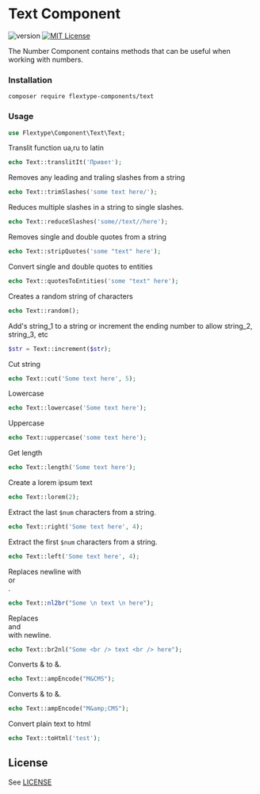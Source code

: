 # Text Component
![version](https://img.shields.io/badge/version-1.0.0-brightgreen.svg?style=flat-square "Version")
[![MIT License](https://img.shields.io/badge/license-MIT-blue.svg?style=flat-square)](https://github.com/flextype-components/text/blob/master/LICENSE)

The Number Component contains methods that can be useful when working with numbers.

### Installation

```
composer require flextype-components/text
```

### Usage

```php
use Flextype\Component\Text\Text;
```

Translit function ua,ru to latin
```php
echo Text::translitIt('Привет');
```

Removes any leading and traling slashes from a string
```php
echo Text::trimSlashes('some text here/');
```

Reduces multiple slashes in a string to single slashes.
```php
echo Text::reduceSlashes('some//text//here');
```

Removes single and double quotes from a string
```php
echo Text::stripQuotes('some "text" here');
```

Convert single and double quotes to entities
```php
echo Text::quotesToEntities('some "text" here');
```

Creates a random string of characters
```php
echo Text::random();
```

Add's string_1 to a string or increment the ending number to allow string_2, string_3, etc
```php
$str = Text::increment($str);
```

Cut string
```php
echo Text::cut('Some text here', 5);
```

Lowercase
```php
echo Text::lowercase('Some text here');
```

Uppercase
```php
echo Text::uppercase('some text here');
```

Get length
```php
echo Text::length('Some text here');
```

Create a lorem ipsum text
```php
echo Text::lorem(2);
```

Extract the last `$num` characters from a string.
```php
echo Text::right('Some text here', 4);
```

Extract the first `$num` characters from a string.
```php
echo Text::left('Some text here', 4);
```

Replaces newline with <br> or <br />.
```php
echo Text::nl2br("Some \n text \n here");
```

Replaces <br> and <br /> with newline.
```php
echo Text::br2nl("Some <br /> text <br /> here");
```

Converts & to &amp;.
```php
echo Text::ampEncode("M&CMS");
```

Converts &amp; to &.
```php
echo Text::ampEncode("M&amp;CMS");
```

Convert plain text to html
```php
echo Text::toHtml('test');
```

## License
See [LICENSE](https://github.com/flextype-components/text/blob/master/LICENSE)
